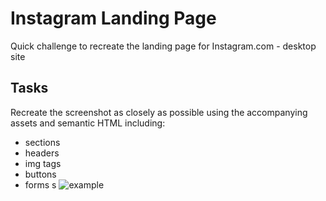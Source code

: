 # Instagram Landing Page

Quick challenge to recreate the landing page for Instagram.com - desktop site

## Tasks

Recreate the screenshot as closely as possible using the accompanying assets and semantic HTML including:

- sections
- headers
- img tags
- buttons
- forms
  s
  ![example](./example.png)

